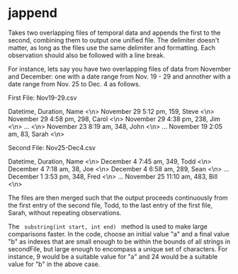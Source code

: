 # jappend
Takes two overlapping files of temporal data and appends the first to the second, combining them to output one unified file. The delimiter doesn't matter, as long as the files use the same delimiter and formatting. Each observation should also be followed with a line break.

For instance, lets say you have two overlapping files of data from November and December: one with a date range from Nov. 19 - 29 and annother with a date range from Nov. 25 to Dec. 4 as follows. 

First File: Nov19-29.csv

Datetime, Duration, Name <\n>
November 29 5:12 pm, 159, Steve <\n>
November 29 4:58 pm, 298, Carol <\n>
November 29 4:38 pm, 238, Jim <\n>
... <\n>
November 23 8:19 am, 348, John <\n>
...
November 19 2:05 am, 83, Sarah <\n>

Second File: Nov25-Dec4.csv

Datetime, Duration, Name <\n>
December 4 7:45 am, 349, Todd <\n>
December 4 7:18 am, 38, Joe <\n>
December 4 6:58 am, 289, Sean <\n>
...
December 1 3:53 pm, 348, Fred <\n>
...
November 25 11:10 am, 483, Bill <\n>

The files are then merged such that the output proceeds continuously from the first entry of the second file, Todd, to the last entry of the first file, Sarah, without repeating observations.

The <code> substring(int start, int end) </code> method is used to make large comparisons faster. In the code, choose an initial value "a" and a final value "b" as indexes that are small enough to be within the bounds of all strings in secondFile, but large enough to encompass a unique set of characters. For instance, 9 would be a suitable value for "a" and 24 would be a suitable value for "b" in the above case. 
